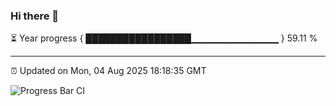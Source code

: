 ### Hi there 👋

⏳ Year progress { █████████████████▁▁▁▁▁▁▁▁▁▁▁▁▁ } 59.11 %

---

⏰ Updated on Mon, 04 Aug 2025 18:18:35 GMT

![Progress Bar CI](https://github.com/Shyam-Makwana/GitHub-Actions-Demo/workflows/Progress%20Bar%20CI/badge.svg)
